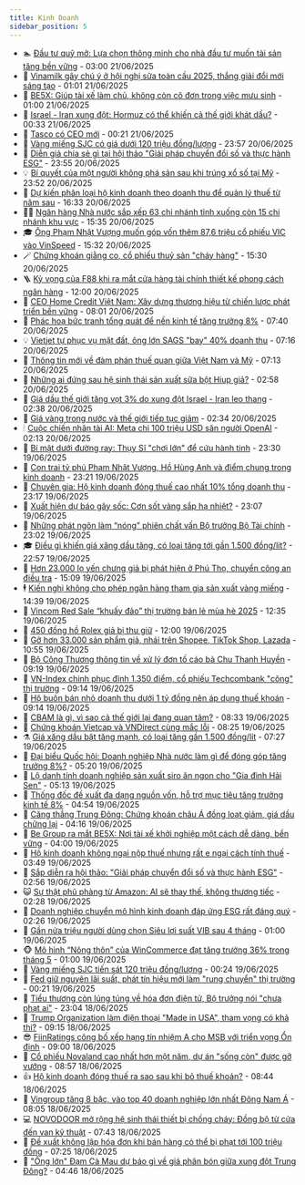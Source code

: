 ```yaml
---
title: Kinh Doanh
sidebar_position: 5
---
```


<!-- dantri-kinh-doanh:START -->
- 🏊 [Đầu tư quỹ mở: Lựa chọn thông minh cho nhà đầu tư muốn tài sản tăng bền vững](https://dantri.com.vn/kinh-doanh/dau-tu-quy-mo-lua-chon-thong-minh-cho-nha-dau-tu-muon-tai-san-tang-ben-vung-20250621091124473.htm) - 03:00 21/06/2025
- 🦆 [Vinamilk gây chú ý ở hội nghị sữa toàn cầu 2025, thắng giải đổi mới sáng tạo](https://dantri.com.vn/kinh-doanh/vinamilk-gay-chu-y-o-hoi-nghi-sua-toan-cau-2025-thang-giai-doi-moi-sang-tao-20250621075403444.htm) - 01:01 21/06/2025
- 🦄 [BE5X: Giúp tài xế làm chủ, không còn cô đơn trong việc mưu sinh](https://dantri.com.vn/kinh-doanh/be5x-giup-tai-xe-lam-chu-khong-con-co-don-trong-viec-muu-sinh-20250620195419417.htm) - 01:00 21/06/2025
- 🌝 [Israel - Iran xung đột: Hormuz có thể khiến cả thế giới khát dầu?](https://dantri.com.vn/kinh-doanh/israel-iran-xung-dot-hormuz-co-the-khien-ca-the-gioi-khat-dau-20250618200147057.htm) - 00:33 21/06/2025
- 💃 [Tasco có CEO mới](https://dantri.com.vn/kinh-doanh/tasco-co-ceo-moi-20250621011419023.htm) - 00:21 21/06/2025
- 🦏 [Vàng miếng SJC có giá dưới 120 triệu đồng/lượng](https://dantri.com.vn/kinh-doanh/vang-mieng-sjc-co-gia-duoi-120-trieu-dongluong-20250621004645820.htm) - 23:57 20/06/2025
- 🦩 [Diễn giả chia sẻ gì tại hội thảo &quot;Giải pháp chuyển đổi số và thực hành ESG&quot;](https://dantri.com.vn/kinh-doanh/dien-gia-chia-se-gi-tai-hoi-thao-giai-phap-chuyen-doi-so-va-thuc-hanh-esg-20250619185547756.htm) - 23:55 20/06/2025
- 💡 [Bí quyết của một người không phá sản sau khi trúng xổ số tại Mỹ](https://dantri.com.vn/kinh-doanh/bi-quyet-cua-mot-nguoi-khong-pha-san-sau-khi-trung-xo-so-tai-my-20250620204909810.htm) - 23:52 20/06/2025
- 🌊 [Dự kiến phân loại hộ kinh doanh theo doanh thu để quản lý thuế từ năm sau](https://dantri.com.vn/kinh-doanh/du-kien-phan-loai-ho-kinh-doanh-theo-doanh-thu-de-quan-ly-thue-tu-nam-sau-20250620185903867.htm) - 16:33 20/06/2025
- 🧑‍💻 [Ngân hàng Nhà nước sắp xếp 63 chi nhánh tỉnh xuống còn 15 chi nhánh khu vực](https://dantri.com.vn/kinh-doanh/ngan-hang-nha-nuoc-sap-xep-63-chi-nhanh-tinh-xuong-con-15-chi-nhanh-khu-vuc-20250620174027772.htm) - 15:35 20/06/2025
- 🎓 [Ông Phạm Nhật Vượng muốn góp vốn thêm 87,6 triệu cổ phiếu VIC vào VinSpeed](https://dantri.com.vn/kinh-doanh/ong-pham-nhat-vuong-muon-gop-von-them-876-trieu-co-phieu-vic-vao-vinspeed-20250620150809040.htm) - 15:32 20/06/2025
- 🪄 [Chứng khoán giằng co, cổ phiếu thuỷ sản &quot;cháy hàng&quot;](https://dantri.com.vn/kinh-doanh/chung-khoan-giang-co-co-phieu-thuy-san-chay-hang-20250620164246579.htm) - 15:30 20/06/2025
- 🪜 [Kỳ vọng của F88 khi ra mắt cửa hàng tài chính thiết kế phong cách ngân hàng](https://dantri.com.vn/kinh-doanh/ky-vong-cua-f88-khi-ra-mat-cua-hang-tai-chinh-thiet-ke-phong-cach-ngan-hang-20250620173431032.htm) - 12:00 20/06/2025
- 🦄 [CEO Home Credit Việt Nam: Xây dựng thương hiệu từ chiến lược phát triển bền vững](https://dantri.com.vn/kinh-doanh/ceo-home-credit-viet-nam-xay-dung-thuong-hieu-tu-chien-luoc-phat-trien-ben-vung-20250620145154905.htm) - 08:01 20/06/2025
- 💯 [Phác hoạ bức tranh tổng quát để nền kinh tế tăng trưởng 8%](https://dantri.com.vn/kinh-doanh/phac-hoa-buc-tranh-tong-quat-de-nen-kinh-te-tang-truong-8-20250619170409761.htm) - 07:40 20/06/2025
- 💡 [Vietjet tự phục vụ mặt đất, ông lớn SAGS &quot;bay&quot; 40% doanh thu](https://dantri.com.vn/kinh-doanh/vietjet-tu-phuc-vu-mat-dat-ong-lon-sags-bay-40-doanh-thu-20250620134520837.htm) - 07:16 20/06/2025
- 🧰 [Thông tin mới về đàm phán thuế quan giữa Việt Nam và Mỹ](https://dantri.com.vn/kinh-doanh/thong-tin-moi-ve-dam-phan-thue-quan-giua-viet-nam-va-my-20250620101751899.htm) - 07:13 20/06/2025
- 🎊 [Những ai đứng sau hệ sinh thái sản xuất sữa bột Hiup giả?](https://dantri.com.vn/kinh-doanh/nhung-ai-dung-sau-he-sinh-thai-san-xuat-sua-bot-hiup-gia-20250620085612841.htm) - 02:58 20/06/2025
- 🔭 [Giá dầu thế giới tăng vọt 3% do xung đột Israel - Iran leo thang](https://dantri.com.vn/kinh-doanh/gia-dau-the-gioi-tang-vot-3-do-xung-dot-israel-iran-leo-thang-20250620085802731.htm) - 02:38 20/06/2025
- 💼 [Giá vàng trong nước và thế giới tiếp tục giảm](https://dantri.com.vn/kinh-doanh/gia-vang-trong-nuoc-va-the-gioi-tiep-tuc-giam-20250620082718380.htm) - 02:34 20/06/2025
- 🕯 [Cuộc chiến nhân tài AI: Meta chi 100 triệu USD săn người OpenAI](https://dantri.com.vn/kinh-doanh/cuoc-chien-nhan-tai-ai-meta-chi-100-trieu-usd-san-nguoi-openai-20250618232924937.htm) - 02:13 20/06/2025
- 🫣 [Bí mật dưới đường ray: Thụy Sĩ &quot;chơi lớn&quot; để cứu hành tinh](https://dantri.com.vn/kinh-doanh/bi-mat-duoi-duong-ray-thuy-si-choi-lon-de-cuu-hanh-tinh-20250618175202520.htm) - 23:30 19/06/2025
- 🤠 [Con trai tỷ phú Phạm Nhật Vượng, Hồ Hùng Anh và điểm chung trong kinh doanh](https://dantri.com.vn/kinh-doanh/con-trai-ty-phu-pham-nhat-vuong-ho-hung-anh-va-diem-chung-trong-kinh-doanh-20250618163120234.htm) - 23:21 19/06/2025
- 🌈 [Chuyên gia: Hộ kinh doanh đóng thuế cao nhất 10% tổng doanh thu](https://dantri.com.vn/kinh-doanh/chuyen-gia-ho-kinh-doanh-dong-thue-cao-nhat-10-tong-doanh-thu-20250618232828234.htm) - 23:17 19/06/2025
- 🦅 [Xuất hiện dự báo gây sốc: Cơn sốt vàng sắp hạ nhiệt?](https://dantri.com.vn/kinh-doanh/xuat-hien-du-bao-gay-soc-con-sot-vang-sap-ha-nhiet-20250618181850810.htm) - 23:07 19/06/2025
- 🌁 [Những phát ngôn làm “nóng” phiên chất vấn Bộ trưởng Bộ Tài chính](https://dantri.com.vn/kinh-doanh/nhung-phat-ngon-lam-nong-phien-chat-van-bo-truong-bo-tai-chinh-20250620004440682.htm) - 23:02 19/06/2025
- 🎓 [Điều gì khiến giá xăng dầu tăng, có loại tăng tới gần 1.500 đồng/lít?](https://dantri.com.vn/kinh-doanh/dieu-gi-khien-gia-xang-dau-tang-co-loai-tang-toi-gan-1500-donglit-20250620003028106.htm) - 22:57 19/06/2025
- 📝 [Hơn 23.000 lọ yến chưng giả bị phát hiện ở Phú Thọ, chuyển công an điều tra](https://dantri.com.vn/kinh-doanh/hon-23000-lo-yen-chung-gia-bi-phat-hien-o-phu-tho-chuyen-cong-an-dieu-tra-20250619192200777.htm) - 15:09 19/06/2025
- 🕴 [Kiến nghị không cho phép ngân hàng tham gia sản xuất vàng miếng](https://dantri.com.vn/kinh-doanh/kien-nghi-khong-cho-phep-ngan-hang-tham-gia-san-xuat-vang-mieng-20250619173510432.htm) - 14:39 19/06/2025
- 🧰 [Vincom Red Sale “khuấy đảo” thị trường bán lẻ mùa hè 2025](https://dantri.com.vn/kinh-doanh/vincom-red-sale-khuay-dao-thi-truong-ban-le-mua-he-2025-20250619193537215.htm) - 12:35 19/06/2025
- 🤖 [450 đồng hồ Rolex giả bị thu giữ](https://dantri.com.vn/kinh-doanh/450-dong-ho-rolex-gia-bi-thu-giu-20250619175549501.htm) - 12:00 19/06/2025
- 🤠 [Gỡ hơn 33.000 sản phẩm giả, nhái trên Shopee, TikTok Shop, Lazada](https://dantri.com.vn/kinh-doanh/go-hon-33000-san-pham-gia-nhai-tren-shopee-tiktok-shop-lazada-20250619165627355.htm) - 10:55 19/06/2025
- 🌮 [Bộ Công Thương thông tin về xử lý đơn tố cáo bà Chu Thanh Huyền](https://dantri.com.vn/kinh-doanh/bo-cong-thuong-thong-tin-ve-xu-ly-don-to-cao-ba-chu-thanh-huyen-20250619153314423.htm) - 09:19 19/06/2025
- 🦄 [VN-Index chinh phục đỉnh 1.350 điểm, cổ phiếu Techcombank &quot;cõng&quot; thị trường](https://dantri.com.vn/kinh-doanh/vn-index-chinh-phuc-dinh-1350-diem-co-phieu-techcombank-cong-thi-truong-20250619154817092.htm) - 09:14 19/06/2025
- 👺 [Hộ buôn bán nhỏ doanh thu dưới 1 tỷ đồng nên áp dụng thuế khoán](https://dantri.com.vn/kinh-doanh/ho-buon-ban-nho-doanh-thu-duoi-1-ty-dong-nen-ap-dung-thue-khoan-20250619153702848.htm) - 09:14 19/06/2025
- 🤗 [CBAM là gì, vì sao cả thế giới lại đang quan tâm?](https://dantri.com.vn/kinh-doanh/cbam-la-gi-vi-sao-ca-the-gioi-lai-dang-quan-tam-20250617224927415.htm) - 08:33 19/06/2025
- 💪 [Chứng khoán Vietcap và VNDirect cùng mắc lỗi](https://dantri.com.vn/kinh-doanh/chung-khoan-vietcap-va-vndirect-cung-mac-loi-20250619142800734.htm) - 08:25 19/06/2025
- ⚗️ [Giá xăng dầu bật tăng mạnh, có loại tăng gần 1.500 đồng/lít](https://dantri.com.vn/kinh-doanh/gia-xang-dau-bat-tang-manh-co-loai-tang-gan-1500-donglit-20250619134229475.htm) - 07:27 19/06/2025
- 🧠 [Đại biểu Quốc hội: Doanh nghiệp Nhà nước làm gì để đóng góp tăng trưởng 8%?](https://dantri.com.vn/kinh-doanh/dai-bieu-quoc-hoi-doanh-nghiep-nha-nuoc-lam-gi-de-dong-gop-tang-truong-8-20250619120946623.htm) - 05:20 19/06/2025
- 🗽 [Lộ danh tính doanh nghiệp sản xuất siro ăn ngon cho &quot;Gia đình Hải Sen&quot;](https://dantri.com.vn/kinh-doanh/lo-danh-tinh-doanh-nghiep-san-xuat-siro-an-ngon-cho-gia-dinh-hai-sen-20250618170511038.htm) - 05:13 19/06/2025
- 🫣 [Thống đốc đề xuất đa dạng nguồn vốn, hỗ trợ mục tiêu tăng trưởng kinh tế 8%](https://dantri.com.vn/kinh-doanh/thong-doc-de-xuat-da-dang-nguon-von-ho-tro-muc-tieu-tang-truong-kinh-te-8-20250619114239247.htm) - 04:54 19/06/2025
- 🫣 [Căng thẳng Trung Đông: Chứng khoán châu Á đồng loạt giảm, giá dầu chững lại](https://dantri.com.vn/kinh-doanh/cang-thang-trung-dong-chung-khoan-chau-a-dong-loat-giam-gia-dau-chung-lai-20250619104759304.htm) - 04:16 19/06/2025
- 🫣 [Be Group ra mắt BE5X: Nơi tài xế khởi nghiệp một cách dễ dàng, bền vững](https://dantri.com.vn/kinh-doanh/be-group-ra-mat-be5x-noi-tai-xe-khoi-nghiep-mot-cach-de-dang-ben-vung-20250619104036437.htm) - 04:00 19/06/2025
- 💂 [Hộ kinh doanh không ngại nộp thuế nhưng rất e ngại cách tính thuế](https://dantri.com.vn/kinh-doanh/ho-kinh-doanh-khong-ngai-nop-thue-nhung-rat-e-ngai-cach-tinh-thue-20250619100520440.htm) - 03:49 19/06/2025
- 💫 [Sắp diễn ra hội thảo: &quot;Giải pháp chuyển đổi số và thực hành ESG&quot;](https://dantri.com.vn/kinh-doanh/sap-dien-ra-hoi-thao-giai-phap-chuyen-doi-so-va-thuc-hanh-esg-20250618164017380.htm) - 02:56 19/06/2025
- 😺 [Sự thật phũ phàng từ Amazon: AI sẽ thay thế, không thương tiếc](https://dantri.com.vn/kinh-doanh/su-that-phu-phang-tu-amazon-ai-se-thay-the-khong-thuong-tiec-20250619002918916.htm) - 02:28 19/06/2025
- 🦆 [Doanh nghiệp chuyển mô hình kinh doanh đáp ứng ESG rất đáng quý](https://dantri.com.vn/kinh-doanh/doanh-nghiep-chuyen-mo-hinh-kinh-doanh-dap-ung-esg-rat-dang-quy-20250619091938416.htm) - 02:26 19/06/2025
- 👀 [Gần nửa triệu người dùng chọn Siêu lợi suất VIB sau 4 tháng](https://dantri.com.vn/kinh-doanh/gan-nua-trieu-nguoi-dung-chon-sieu-loi-suat-vib-sau-4-thang-20250618214941338.htm) - 01:00 19/06/2025
- 🐵 [Mô hình “Nông thôn” của WinCommerce đạt tăng trưởng 36% trong tháng 5](https://dantri.com.vn/kinh-doanh/mo-hinh-nong-thon-cua-wincommerce-dat-tang-truong-36-trong-thang-5-20250618200752658.htm) - 01:00 19/06/2025
- 🤖 [Vàng miếng SJC tiến sát 120 triệu đồng/lượng](https://dantri.com.vn/kinh-doanh/vang-mieng-sjc-tien-sat-120-trieu-dongluong-20250619000329187.htm) - 00:24 19/06/2025
- 💂 [Fed giữ nguyên lãi suất, phát tín hiệu mới làm &quot;rung chuyển&quot; thị trường](https://dantri.com.vn/kinh-doanh/fed-giu-nguyen-lai-suat-phat-tin-hieu-moi-lam-rung-chuyen-thi-truong-20250619002033616.htm) - 00:21 19/06/2025
- 🦆 [Tiểu thương còn lúng túng về hóa đơn điện tử, Bộ trưởng nói &quot;chưa phạt ai&quot;](https://dantri.com.vn/kinh-doanh/tieu-thuong-con-lung-tung-ve-hoa-don-dien-tu-bo-truong-noi-chua-phat-ai-20250617151200781.htm) - 23:04 18/06/2025
- 🦅 [Trump Organization làm điện thoại &quot;Made in USA&quot;, tham vọng có khả thi?](https://dantri.com.vn/kinh-doanh/trump-organization-lam-dien-thoai-made-in-usa-tham-vong-co-kha-thi-20250618141625129.htm) - 09:15 18/06/2025
- 😎 [FiinRatings công bố xếp hạng tín nhiệm A cho MSB với triển vọng Ổn định](https://dantri.com.vn/kinh-doanh/fiinratings-cong-bo-xep-hang-tin-nhiem-a-cho-msb-voi-trien-vong-on-dinh-20250618150431486.htm) - 09:00 18/06/2025
- 🐎 [Cổ phiếu Novaland cao nhất hơn một năm, dự án &quot;sống còn&quot; được gỡ vướng](https://dantri.com.vn/kinh-doanh/co-phieu-novaland-cao-nhat-hon-mot-nam-du-an-song-con-duoc-go-vuong-20250618152701845.htm) - 08:57 18/06/2025
- 👍 [Hộ kinh doanh đóng thuế ra sao sau khi bỏ thuế khoán?](https://dantri.com.vn/kinh-doanh/ho-kinh-doanh-dong-thue-ra-sao-sau-khi-bo-thue-khoan-20250618140741983.htm) - 08:44 18/06/2025
- 🦒 [Vingroup tăng 8 bậc, vào top 40 doanh nghiệp lớn nhất Đông Nam Á](https://dantri.com.vn/kinh-doanh/vingroup-tang-8-bac-vao-top-40-doanh-nghiep-lon-nhat-dong-nam-a-20250618144346467.htm) - 08:05 18/06/2025
- 💻 [NOVODOOR mở rộng hệ sinh thái thiết bị chống cháy: Đồng bộ từ cửa đến van kỹ thuật](https://dantri.com.vn/kinh-doanh/novodoor-mo-rong-he-sinh-thai-thiet-bi-chong-chay-dong-bo-tu-cua-den-van-ky-thuat-20250618143722604.htm) - 07:43 18/06/2025
- 👺 [Đề xuất không lập hóa đơn khi bán hàng có thể bị phạt tới 100 triệu đồng](https://dantri.com.vn/kinh-doanh/de-xuat-khong-lap-hoa-don-khi-ban-hang-co-the-bi-phat-toi-100-trieu-dong-20250618130521828.htm) - 07:25 18/06/2025
- 🧐 [&quot;Ông lớn&quot; Đạm Cà Mau dự báo gì về giá phân bón giữa xung đột Trung Đông?](https://dantri.com.vn/kinh-doanh/ong-lon-dam-ca-mau-du-bao-gi-ve-gia-phan-bon-giua-xung-dot-trung-dong-20250618085146844.htm) - 04:46 18/06/2025<!-- dantri-kinh-doanh:END -->
